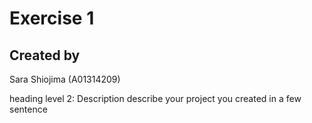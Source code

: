 # Exercise 1

## Created by
Sara Shiojima (A01314209)

heading level 2: Description
describe your project you created in a few sentence